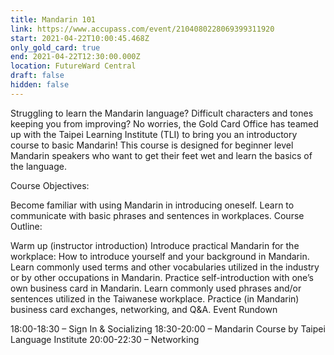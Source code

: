 ```yaml
---
title: Mandarin 101
link: https://www.accupass.com/event/2104080228069399311920
start: 2021-04-22T10:00:45.468Z
only_gold_card: true
end: 2021-04-22T12:30:00.000Z
location: FutureWard Central
draft: false
hidden: false
---
```

Struggling to learn the Mandarin language? Difficult characters and tones keeping you from improving? No worries, the Gold Card Office has teamed up with the Taipei Learning Institute (TLI) to bring you an introductory course to basic Mandarin! This course is designed for beginner level Mandarin speakers who want to get their feet wet and learn the basics of the language. 

Course Objectives:

Become familiar with using Mandarin in introducing oneself.
Learn to communicate with basic phrases and sentences in workplaces.
Course Outline:

Warm up (instructor introduction)
Introduce practical Mandarin for the workplace:
How to introduce yourself and your background in Mandarin.
Learn commonly used terms and other vocabularies utilized in the industry or by other occupations in Mandarin.
Practice self-introduction with one’s own business card in Mandarin.
Learn commonly used phrases and/or sentences utilized in the Taiwanese workplace.
Practice (in Mandarin) business card exchanges, networking, and Q&A.
Event Rundown

18:00-18:30 – Sign In & Socializing 
18:30-20:00 – Mandarin Course by Taipei Language Institute
20:00-22:30 – Networking